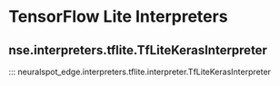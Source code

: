 # TensorFlow Lite Interpreters

## nse.interpreters.tflite.TfLiteKerasInterpreter

::: neuralspot_edge.interpreters.tflite.interpreter.TfLiteKerasInterpreter
